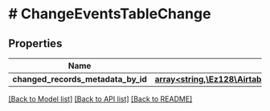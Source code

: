 # # ChangeEventsTableChange

## Properties

Name | Type | Description | Notes
------------ | ------------- | ------------- | -------------
**changed_records_metadata_by_id** | [**array<string,\Ez128\Airtable\Model\ChangeEventsTableChangeChangedRecordsMetadataByIdValue>**](ChangeEventsTableChangeChangedRecordsMetadataByIdValue.md) |  | [optional]

[[Back to Model list]](../../README.md#models) [[Back to API list]](../../README.md#endpoints) [[Back to README]](../../README.md)
